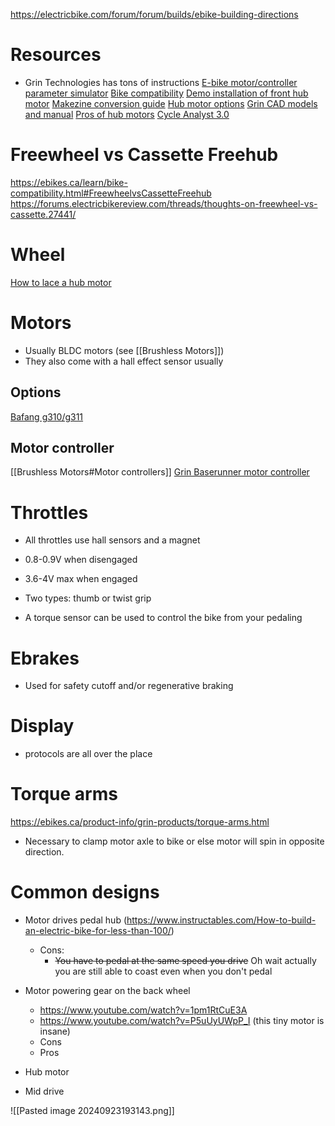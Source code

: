 https://electricbike.com/forum/forum/builds/ebike-building-directions
# Resources
- Grin Technologies has tons of instructions
[E-bike motor/controller parameter simulator](https://ebikes.ca/tools/simulator.html)
[Bike compatibility](https://ebikes.ca/learn/bike-compatibility.html)
[Demo installation of front hub motor](https://youtu.be/t9jvgsOT6jo?si=STUkzketXkMYJk6p)
[Makezine conversion guide](https://makezine.com/projects/convert-any-bike-to-electric-with-an-easy-front-wheel-motor-kit/)
[Hub motor options](https://ebikes.ca/getting-started/hub-motor-options.html)
[Grin CAD models and manual](https://ebikes.ca/learn/documents.html)
[Pros of hub motors](https://ebikes.ca/learn/why-hub-motors-are-awesome.html)
[Cycle Analyst 3.0](https://ebikes.ca/product-info/grin-products/cycle-analyst-3.html#software-setup-utility)
# Freewheel vs Cassette Freehub
https://ebikes.ca/learn/bike-compatibility.html#FreewheelvsCassetteFreehub
https://forums.electricbikereview.com/threads/thoughts-on-freewheel-vs-cassette.27441/


# Wheel
[How to lace a hub motor](https://youtu.be/3OialWggZJo?si=p4umNzjqOcIgQsIb)


# Motors
- Usually BLDC motors (see [[Brushless Motors]])
- They also come with a hall effect sensor usually

## Options
[Bafang g310/g311](https://ebikes.ca/product-info/grin-kits/bafang-g310-g311.html)

## Motor controller
[[Brushless Motors#Motor controllers]]
[Grin Baserunner motor controller](https://ebikes.ca/product-info/grin-products/baserunner.html)


# Throttles
- All throttles use hall sensors and a magnet
- 0.8-0.9V when disengaged
- 3.6-4V max when engaged
- Two types: thumb or twist grip

- A torque sensor can be used to control the bike from your pedaling

# Ebrakes
- Used for safety cutoff and/or regenerative braking

# Display
- protocols are all over the place

# Torque arms
https://ebikes.ca/product-info/grin-products/torque-arms.html
- Necessary to clamp motor axle to bike or else motor will spin in opposite direction.

# Common designs
- Motor drives pedal hub (https://www.instructables.com/How-to-build-an-electric-bike-for-less-than-100/)
	- Cons:
		- ~~You have to pedal at the same speed you drive~~ Oh wait actually you are still able to coast even when you don't pedal

- Motor powering gear on the back wheel 
	- https://www.youtube.com/watch?v=1pm1RtCuE3A
	- https://www.youtube.com/watch?v=P5uUyUWpP_I (this tiny motor is insane)
	- Cons
	- Pros
- Hub motor
- Mid drive



![[Pasted image 20240923193143.png]]